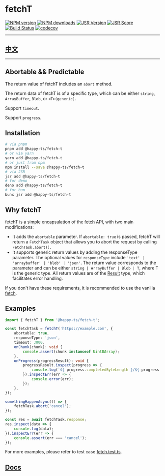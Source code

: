 # fetchT

[![NPM version](https://img.shields.io/npm/v/@happy-ts/fetch-t.svg)](https://npmjs.org/package/@happy-ts/fetch-t)
[![NPM downloads](https://badgen.net/npm/dm/@happy-ts/fetch-t)](https://npmjs.org/package/@happy-ts/fetch-t)
[![JSR Version](https://jsr.io/badges/@happy-ts/fetch-t)](https://jsr.io/@happy-ts/fetch-t)
[![JSR Score](https://jsr.io/badges/@happy-ts/fetch-t/score)](https://jsr.io/@happy-ts/fetch-t/score)
[![Build Status](https://github.com/jiangjie/fetch-t/actions/workflows/test.yml/badge.svg)](https://github.com/jiangjie/fetch-t/actions/workflows/test.yml)
[![codecov](https://codecov.io/gh/JiangJie/fetch-t/graph/badge.svg)](https://codecov.io/gh/JiangJie/fetch-t)

---

## [中文](README.cn.md)

---

## Abortable && Predictable

The return value of fetchT includes an `abort` method.

The return data of fetchT is of a specific type, which can be either `string`, `ArrayBuffer`, `Blob`, or `<T>(generic)`.

Support `timeout`.

Support `progress`.

## Installation

```sh
# via pnpm
pnpm add @happy-ts/fetch-t
# or via yarn
yarn add @happy-ts/fetch-t
# or just from npm
npm install --save @happy-ts/fetch-t
# via JSR
jsr add @happy-ts/fetch-t
# for deno
deno add @happy-ts/fetch-t
# for bun
bunx jsr add @happy-ts/fetch-t
```

## Why fetchT

fetchT is a simple encapsulation of the [fetch](https://developer.mozilla.org/en-US/docs/Web/API/Fetch_API) API, with two main modifications:

-   It adds the `abortable` parameter. If `abortable: true` is passed, fetchT will return a `FetchTask` object that allows you to abort the request by calling `FetchTask.abort()`.
-   It supports generic return values by adding the responseType parameter. The optional values for `responseType` include `'text' | 'arraybuffer' | 'blob' | 'json'`. The return value corresponds to the parameter and can be either `string | ArrayBuffer | Blob | T`, where T is the generic type. All return values are of the [Result](https://github.com/JiangJie/happy-rusty) type, which facilitates error handling.

If you don't have these requirements, it is recommended to use the vanilla [fetch](https://developer.mozilla.org/en-US/docs/Web/API/Fetch_API).

## Examples

```ts
import { fetchT } from '@happy-ts/fetch-t';

const fetchTask = fetchT('https://example.com', {
    abortable: true,
    responseType: 'json',
    timeout: 3000,
    onChunk(chunk): void {
        console.assert(chunk instanceof Uint8Array);
    },
    onProgress(progressResult): void {
        progressResult.inspect(progress => {
            console.log(`${ progress.completedByteLength }/${ progress.totalByteLength }`);
        }).inspectErr(err => {
            console.error(err);
        });
    },
});

somethingHappenAsync(() => {
    fetchTask.abort('cancel');
});

const res = await fetchTask.response;
res.inspect(data => {
    console.log(data);
}).inspectErr(err => {
    console.assert(err === 'cancel');
});
```

For more examples, please refer to test case <a href="tests/fetch.test.ts">fetch.test.ts</a>.

## [Docs](docs/README.md)